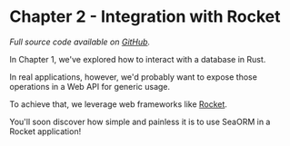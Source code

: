 # Chapter 2 - Integration with Rocket

*Full source code available on [GitHub](https://github.com/SeaQL/sea-orm-tutorial/tree/master/rocket-example).*

In Chapter 1, we've explored how to interact with a database in Rust.

In real applications, however, we'd probably want to expose those operations in a Web API for generic usage.

To achieve that, we leverage web frameworks like [Rocket](https://rocket.rs/).

You'll soon discover how simple and painless it is to use SeaORM in a Rocket application!
